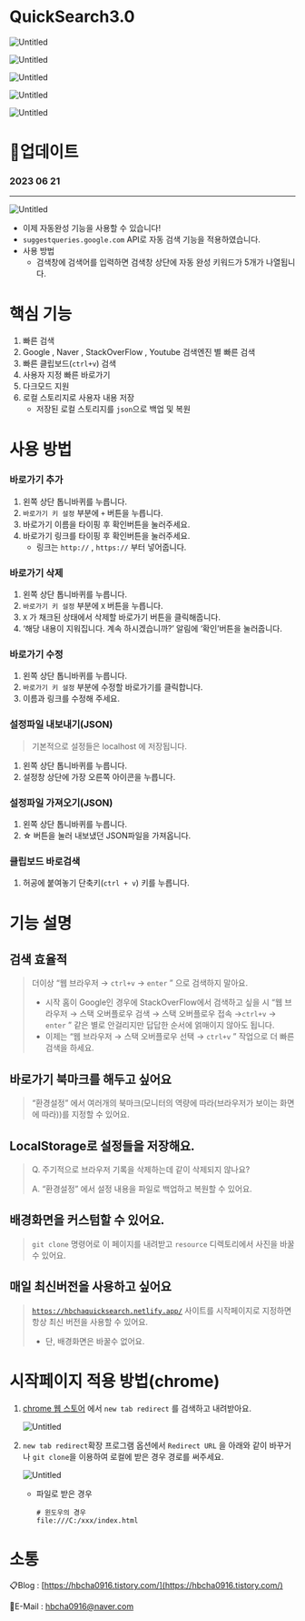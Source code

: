 # QuickSearch3.0

![Untitled](QuickSearch3%200%20fc73fb7789554ed8a07973a596b051ce/Untitled.gif)

![Untitled](QuickSearch3%200%20fc73fb7789554ed8a07973a596b051ce/Untitled.png)

![Untitled](QuickSearch3%200%20fc73fb7789554ed8a07973a596b051ce/Untitled%201.png)

![Untitled](QuickSearch3%200%20fc73fb7789554ed8a07973a596b051ce/Untitled%202.png)

![Untitled](QuickSearch3%200%20fc73fb7789554ed8a07973a596b051ce/Untitled%203.png)

# 🌟업데이트

### 2023 06 21

---

![Untitled](QuickSearch3%200%20fc73fb7789554ed8a07973a596b051ce/Untitled%204.png)

- 이제 자동완성 기능을 사용할 수 있습니다!
- `suggestqueries.google.com` API로 자동 검색 기능을 적용하였습니다.
- 사용 방법
    - 검색창에 검색어를 입력하면 검색창 상단에 자동 완성 키워드가 5개가 나열됩니다.

# 핵심 기능

1. 빠른 검색
2. Google , Naver , StackOverFlow , Youtube 검색엔진 별 빠른 검색
3. 빠른 클립보드(`ctrl+v`) 검색
4. 사용자 지정 빠른 바로가기
5. 다크모드 지원
6. 로컬 스토리지로 사용자 내용 저장
    - 저장된 로컬 스토리지를 `json`으로 백업 및 복원

# 사용 방법

### 바로가기 추가

1. 왼쪽 상단 톱니바퀴를 누릅니다.
2. `바로가기 키 설정` 부분에 `+` 버튼을 누릅니다.
3. 바로가기 이름을 타이핑 후 확인버튼을 눌러주세요.
4. 바로가기 링크를 타이핑 후 확인버튼을 눌러주세요.
    - 링크는 `http://` , `https://` 부터 넣어줍니다.

### 바로가기 삭제

1. 왼쪽 상단 톱니바퀴를 누릅니다.
2. `바로가기 키 설정` 부분에 `X` 버튼을 누릅니다.
3. `X` 가 채크된 상태에서 삭제할 바로가기 버튼을 클릭해줍니다.
4. ‘해당 내용이 지워집니다. 계속 하시겠습니까?’ 알림에 ‘확인’버튼을 눌러줍니다.

### 바로가기 수정

1. 왼쪽 상단 톱니바퀴를 누릅니다.
2. `바로가기 키 설정` 부분에 수정할 바로가기를 클릭합니다.
3. 이름과 링크를 수정해 주세요.

### 설정파일 내보내기(JSON)

> 기본적으로 설정들은 localhost 에 저장됩니다.
> 
1. 왼쪽 상단 톱니바퀴를 누릅니다.
2. 설정창 상단에 가장 오른쪽 아이콘을 누릅니다.

### 설정파일 가져오기(JSON)

1. 왼쪽 상단 톱니바퀴를 누릅니다.
2. ☆ 버튼을 눌러 내보냈던 JSON파일을 가져옵니다.

### 클립보드 바로검색

1. 허공에 붙여놓기 단축키(`ctrl + v`) 키를 누릅니다.

# 기능 설명

## 검색 효율적

> 더이상 “웹 브라우저 → `ctrl+v` → `enter` ” 으로 검색하지 말아요.
> 
> - 시작 홈이 Google인 경우에 StackOverFlow에서 검색하고 싶을 시 “웹 브라우저 → 스택 오버플로우 검색 → 스택 오버플로우 접속 →`ctrl+v` → `enter` ” 같은 별로 안걸리지만 답답한 순서에 얽매이지 않아도 됩니다.
> - 이제는 “웹 브라우저 → 스택 오버플로우 선택 → `ctrl+v` ” 작업으로 더 빠른 검색을 하세요.

## 바로가기 북마크를 해두고 싶어요

> “환경설정” 에서 여러개의 북마크(모니터의 역량에 따라(브라우저가 보이는 화면에 따라))를 지정할 수 있어요.
> 

## LocalStorage로 설정들을 저장해요.

> Q. 주기적으로 브라우저 기록을 삭제하는데 같이 삭제되지 않나요?
> 
> 
> A. “환경설정” 에서 설정 내용을 파일로 백업하고 복원할 수 있어요.
> 

## 배경화면을 커스텀할 수 있어요.

> `git clone` 명령어로 이 페이지를 내려받고 `resource` 디렉토리에서 사진을 바꿀 수 있어요.
> 

## 매일 최신버전을 사용하고 싶어요

> [`https://hbchaquicksearch.netlify.app/`](https://hbchaquicksearch.netlify.app/) 사이트를 시작페이지로 지정하면 항상 최신 버전을 사용할 수 있어요.
> 
> - 단, 배경화면은 바꿀수 없어요.

# 시작페이지 적용 방법(chrome)

1. [chrome 웹 스토어](https://chrome.google.com/webstore/search/new%20tab%20redirect?hl=ko) 에서 `new tab redirect` 를 검색하고 내려받아요.
    
    ![Untitled](QuickSearch3%200%20fc73fb7789554ed8a07973a596b051ce/Untitled%205.png)
    
2. `new tab redirect`확장 프로그램 옵션에서 `Redirect URL` 을 아래와 같이 바꾸거나 `git clone`을 이용하여 로컬에 받은 경우 경로를 써주세요.
    
    ![Untitled](QuickSearch3%200%20fc73fb7789554ed8a07973a596b051ce/Untitled%206.png)
    
    - 파일로 받은 경우
        
        ```
        # 윈도우의 경우 
        file:///C:/xxx/index.html
        ```
        

# 소통

📋Blog : [https://hbcha0916.tistory.com/](https://hbcha0916.tistory.com/)

📧E-Mail : [hbcha0916@naver.com](mailto:hbcha0916@naver.com)
